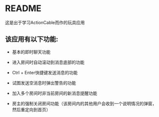 # README
这是出于学习ActionCable而作的玩具应用

## 该应用有以下功能:

* 基本的即时聊天功能

* 进入房间时自动滚动到消息底部的功能

* Ctrl + Enter快捷键发送消息的功能

* 试图发送空消息时弹出警告的功能

* 加入多个房间时非当前房间的新消息提醒功能

* 房主的强制关闭房间功能（该房间内的其他用户会收到一个说明情况的弹窗，然后重定向到首页）
